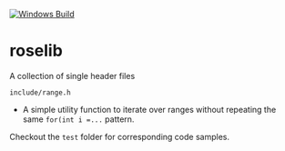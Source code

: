 [![Windows Build](https://github.com/RicoP/roselib/actions/workflows/windows.yml/badge.svg)](https://github.com/RicoP/roselib/actions/workflows/windows.yml)
# roselib
A collection of single header files
  
`include/range.h`
* A simple utility function to iterate over ranges without repeating the same `for(int i =...` pattern. 


Checkout the `test` folder for corresponding code samples. 
